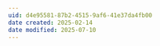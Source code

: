 ```yaml
---
uid: d4e95581-87b2-4515-9af6-41e37da4fb00
date created: 2025-02-14
date modified: 2025-07-10
---
```

